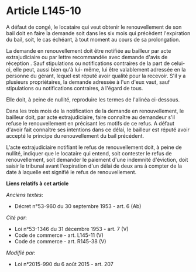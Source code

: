 # Article L145-10

A défaut de congé, le locataire qui veut obtenir le renouvellement de son bail doit en faire la demande soit dans les six
mois qui précèdent l'expiration du bail, soit, le cas échéant, à tout moment au cours de sa prolongation. 

La demande en renouvellement doit être notifiée au bailleur par acte extrajudiciaire ou par lettre recommandée avec demande
d'avis de réception . Sauf stipulations ou notifications contraires de la part de celui-ci, elle peut, aussi bien qu'à lui-
même, lui être valablement adressée en la personne du gérant, lequel est réputé avoir qualité pour la recevoir. S'il y a
plusieurs propriétaires, la demande adressée à l'un d'eux vaut, sauf stipulations ou notifications contraires, à l'égard de
tous. 

Elle doit, à peine de nullité, reproduire les termes de l'alinéa ci-dessous. 

Dans les trois mois de la notification de la demande en renouvellement, le bailleur doit, par acte extrajudiciaire, faire
connaître au demandeur s'il refuse le renouvellement en précisant les motifs de ce refus. A défaut d'avoir fait connaître ses
intentions dans ce délai, le bailleur est réputé avoir accepté le principe du renouvellement du bail précédent. 

L'acte extrajudiciaire notifiant le refus de renouvellement doit, à peine de nullité, indiquer que le locataire qui entend,
soit contester le refus de renouvellement, soit demander le paiement d'une indemnité d'éviction, doit saisir le tribunal
avant l'expiration d'un délai de deux ans à compter de la date à laquelle est signifié le refus de renouvellement.

**Liens relatifs à cet article**

_Anciens textes_:

  - Décret n°53-960 du 30 septembre 1953 - art. 6 (Ab)

_Cité par_:

  - Loi n°53-1346 du 31 décembre 1953 - art. 7 (V)
  - Code de commerce - art. L145-11 (V)
  - Code de commerce - art. R145-38 (V)

_Modifié par_:

  - Loi n°2015-990 du 6 août 2015 - art. 207

